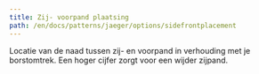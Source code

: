 ```yaml
---
title: Zij- voorpand plaatsing
path: /en/docs/patterns/jaeger/options/sidefrontplacement
---
```


Locatie van de naad tussen zij- en voorpand in verhouding met je borstomtrek. Een hoger cijfer zorgt voor een wijder zijpand.